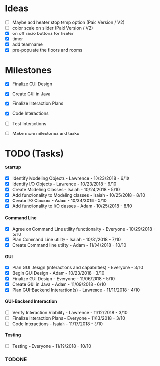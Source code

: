 # Ideas
- [ ] Maybe add heater stop temp option (Paid Version / V2)
- [ ] color scale on slider (Paid Version / V2)
- [x] on off radio buttons for heater
- [x] timer
- [x] add teamname
- [x] pre-populate the floors and rooms

# Milestones
- [x] Finalize GUI Design
- [x] Create GUI in Java
- [x] Finalize Interaction Plans
- [x] Code Interactions
- [ ] Test Interactions
- [ ] Make more milestones and tasks


# TODO (Tasks)
#### Startup
- [x] Identify Modeling Objects - Lawrence - 10/23/2018 - 6/10
- [x] Identify I/O Objects - Lawrence - 10/23/2018 - 6/10
- [x] Create Modeling Classes - Isaiah - 10/24/2018 - 5/10
- [x] Add functionality to Modeling classes - Isaiah - 10/25/2018 - 8/10
- [x] Create I/O Classes - Adam - 10/24/2018 - 5/10
- [x] Add functionality to I/O classes - Adam - 10/25/2018 - 8/10
#### Command Line
- [x] Agree on Command Line utility functionality - Everyone - 10/29/2018 - 5/10
- [x] Plan Command Line utility - Isaiah - 10/31/2018 - 7/10
- [x] Create Command line utility - Adam - 11/04/2018 - 10/10
#### GUI
- [x] Plan GUI Design (interactions and capabilities) - Everyone - 3/10
- [x] Begin GUI Design - Adam - 10/23/2018 - 3/10
- [x] Finalize GUI Design - Everyone - 11/06/2018 - 5/10
- [x] Create GUI in Java - Adam - 11/09/2018 - 6/10
- [x] Plan GUI-Backend Interaction(s) - Lawrence - 11/11/2018 - 4/10
#### GUI-Backend Interaction
- [ ] Verify Interaction Viability - Lawrence - 11/12/2018 - 3/10
- [ ] Finalize Interaction Plans - Everyone - 11/13/2018 - 3/10
- [ ] Code Interactions - Isaiah - 11/17/2018 - 3/10
#### Testing
- [ ] Testing - Everyone - 11/19/2018 - 10/10


### TODONE
<!--
* Identify Modeling Objects
  * Heater, Cooler, TempSensor
* Create Modeling Objects
  * Extra stuff
* Identify I/O Objects
  * Extra stuff
* Create I/O Objects
  * Extra stuff
* Agree on Command Line utility functionality
  * Extra stuff
* Plan Command Line utility
  * Extra stuff
* Create Command line utility
  * Extra stuff
* Agree on GUI Design layout
  * Extra stuff
* Build GUI Design Layout
  * Extra stuff
-->
